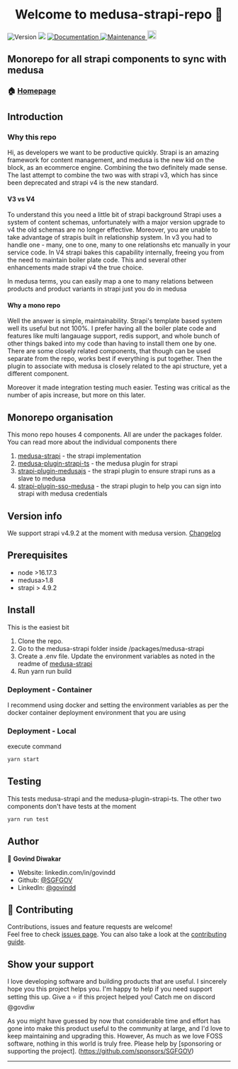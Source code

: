 <h1 align="center">Welcome to medusa-strapi-repo 👋</h1>
<p>
  <img alt="Version" src="https://img.shields.io/badge/version-1.0.0-blue.svg?cacheSeconds=2592000" />
  <img src="https://img.shields.io/badge/node-%3E16.17.2-blue.svg" />
  <a href="./docs" target="_blank">
    <img alt="Documentation" src="https://img.shields.io/badge/documentation-yes-brightgreen.svg" />
  </a>
  <a href="https://github.com/SGFGOV/medusa-strapi-repo/graphs/commit-activity" target="_blank">
    <img alt="Maintenance" src="https://img.shields.io/badge/Maintained%3F-yes-green.svg" />
  </a>
  <a href="https://github.com/adrien2p/medusa-extender/blob/main/LICENSE"><img alt="Licence" src="https://img.shields.io/github/license/adrien2p/medusa-extender?style=flat" height="20"/></a>
</p>

## Monorepo for all strapi components to sync with medusa

### 🏠 [Homepage](README.md)

## Introduction

### Why this repo

Hi, as developers we want to be productive quickly. Strapi is an amazing framework for content management, and medusa is the new kid on the block, as an ecommerce engine. Combining the two definitely made sense. The last attempt to combine the two was with strapi v3, which has since been deprecated and strapi v4 is the new standard. 

#### V3 vs V4
To understand this you need a little bit of strapi background
Strapi uses a system of content schemas, unfortunately with a major version upgrade to v4 the old schemas are no longer effective. Moreover, you are unable to take advantage of strapis built in relationship system. In v3 you had to handle one  - many, one to one, many to one relationshs etc manually in your service code. In V4 strapi bakes this capability internally, freeing you from the need to maintain boiler plate code. This and several other enhancements made strapi v4 the true choice. 

In medusa terms, you can easily map a one to many relations between products and product variants in strapi just you do in medusa

#### Why a mono repo

Well the answer is simple, maintainability. Strapi's template based system well its useful but not 100%. I prefer having all the boiler plate code and features like multi langauage support, redis support, and whole bunch of other things baked into my code than having to install them one by one.
There are some closely related components, that though can be used separate from the repo, works best if everything is put together. 
Then the plugin to associate with medusa is closely related to the api structure, yet a different component. 

Moreover it made integration testing much easier. Testing was critical as the number of apis increase, but more on this later. 

## Monorepo organisation

This mono repo houses 4 components. All are under the packages folder. You can read more about the individual components there
1. [medusa-strapi](packages/medusa-strapi/README.md)            - the strapi implementation
2. [medusa-plugin-strapi-ts](packages/medusa-plugin-strapi-ts/README.md)  - the medusa plugin for strapi
3. [strapi-plugin-medusajs](packages/strapi-plugin-medusajs/README.md)   - the strapi plugin to ensure strapi runs as a slave to medusa
4. [strapi-plugin-sso-medusa](packages/strapi-plugin-sso-medusa/README.md) - the strapi plugin to help you can sign into strapi with medusa credentials

## Version info

We support strapi v4.9.2 at the moment with medusa version. 
[Changelog](CHANGELOG.md)

## Prerequisites

- node >16.17.3
- medusa>1.8
- strapi > 4.9.2

## Install
 
This is the easiest bit

1. Clone the repo. 
2. Go to the medusa-strapi folder inside <yourrepo>/packages/medusa-strapi
3. Create a .env file. Update the environment variables as noted in the readme of [medusa-strapi](packages/medusa-strapi/README.md)     
4. Run yarn run build



### Deployment - Container

I recommend using docker and setting the environment variables as per the docker container deployment environment that you are using

### Deployment - Local
execute command
```sh
yarn start
```
## Testing

This tests medusa-strapi and the medusa-plugin-strapi-ts. The other two components don't have tests at the moment

```sh
yarn run test
```

## Author

👤 **Govind Diwakar**

* Website: linkedin.com/in/govindd
* Github: [@SGFGOV](https://github.com/SGFGOV)
* LinkedIn: [@govindd](https://linkedin.com/in/govindd)

## 🤝 Contributing

Contributions, issues and feature requests are welcome!<br />Feel free to check [issues page](https://github.com/SGFGOV/medusa-strapi-repo/issues). You can also take a look at the [contributing guide](./CONTRIBUTING.md).

## Show your support

I love developing software and building products that are useful. 
I sincerely hope you this project helps you. I'm happy to help if you need support setting this up. 
Give a ⭐️ if this project helped you! Catch me on discord @govdiw

As you might have guessed by now that considerable time and effort has gone into make this product useful to the community at large, and I'd love to keep maintaining and upgrading this. However, As much as we love FOSS software, nothing in this world is truly free. Please help by [sponsoring or supporting the project]. (https://github.com/sponsors/SGFGOV)

***
